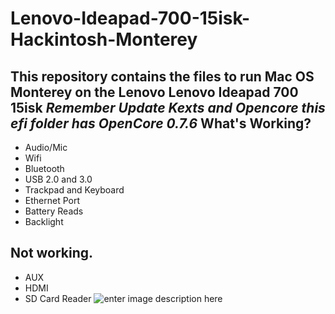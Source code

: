 # Lenovo-Ideapad-700-15isk-Hackintosh-Monterey
This repository contains the files to run Mac OS Monterey on the Lenovo Lenovo Ideapad 700 15isk
*Remember Update Kexts and Opencore this efi folder has OpenCore 0.7.6*
What's Working?
 -
 - Audio/Mic
 - Wifi
 - Bluetooth
 - USB 2.0 and 3.0
 - Trackpad and Keyboard
 - Ethernet Port
 - Battery Reads
 - Backlight 

Not working.
-

 - AUX
 - HDMI
 - SD Card Reader
![enter image description here](https://preview.redd.it/gsizsqkgwr581.png?width=1920&format=png&auto=webp&s=d8f4ed8ed7f1ec6427a25e87044766969ec159ab)
